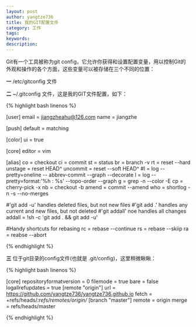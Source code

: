 ```yaml
---
layout: post
author: yangtze736
title: 我的GIT配置文件
category: 工作
tags: 
keywords:
description:
---
```


Git有一个工具被称为git config，它允许你获得和设置配置变量，用以控制Git的外观和操作的各个方面，这些变量可以被存储在三个不同的位置：

**一** /etc/gitconfig 文件

**二** ~/.gitconfig 文件，这是我的GIT文件配置，如下：

{% highlight bash linenos %}

[user]
    email = jiangzheahu@126.com
    name = jiangzhe

[push]
    default = matching

[color]
    ui = true

[core]
    editor = vim

[alias]
    co = checkout
    ci = commit
    st = status
    br = branch -v
    rt = reset --hard
    unstage = reset HEAD^
    uncommit = reset --soft HEAD^
#l = log --pretty=oneline -- abbrev-commit --graph --decorate
    l = log --pretty=format:'%h : %s' --topo-order --graph
    g = grep -n --color -E
    cp = cherry-pick -x
    nb = checkout -b
    amend = commit --amend
    who = shortlog -n -s --no-merges

#'git add -u' handles deleted files, but not new files
#'git add .' handles any current and new files, but not deleted
#'git addall' noe handles all changes
    addall = !sh -c 'git add . && git add -u'

#Handy shortcuts for rebasing
    rc = rebase --continue
    rs = rebase --skiip
    ra = reabse --abort

{% endhighlight %}


**三** 位于git目录的config文件(也就是 .git/config)，这里稍微瞅瞅：

{% highlight bash linenos %}

[core]
    repositoryformatversion = 0 
    filemode = true
    bare = false
    logallrefupdates = true
[remote "origin"]
    url = https://github.com/yangtze736/yangtze736.github.io
    fetch = +refs/heads/*:refs/remotes/origin/*
[branch "master"]
    remote = origin
    merge = refs/heads/master

{% endhighlight %}
